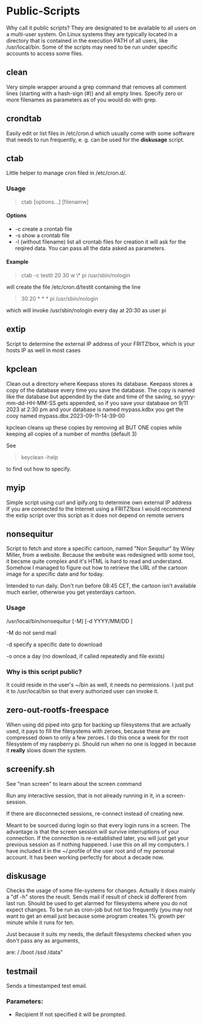 # Public-Scripts
Why call it public scripts?
They are designated to be 
available to all users on 
a multi-user system. On Linux systems they are typically located
in a directory that is contained 
in the execution PATH of all users,
like /usr/local/bin.
Some of the scripts may need 
to be run under specific
accounts to access some files.

## clean
Very simple wrapper around
a grep command that removes
all comment lines (starting
with a hash-sign (#)) and
all empty lines. Specify
zero or more filenames as
parameters as of you would
do with grep.

## crondtab
Easily edit or list files in
/etc/cron.d which usually
come with some software that
needs to run frequently, e.
g. can be used for the 
**diskusage** script.

## ctab
Little helper to manage cron
filed in /etc/cron.d/.
### Usage
> ctab [options...] [filenamw]

#### Options
- -c create a crontab file
-  -s show a crontab file
-  -l (without filename) list all crontab files
 for creation it will ask for
 the reqired data. You can
 pass all the data asked as
 parameters.
#### Example
> ctab -c testit 20 30 w \\* pi /usr/sbin/nologin

will create the file
/etc/cron.d/testit containing
the line
> 30 20   * *     *       pi    /usr/sbin/nologin

which will invoke /usr/sbin/nologin every day at 20:30 as user pi 

## extip
Script to determine the external IP
address of your FRITZ!box, which is your hosts IP as well in most cases

## kpclean
Clean out a directory where
Keepass stores its database.
Keepass stores a copy of the
database every time you save
the database. The copy is named
like the database but appended
by the date and time of the
saving, so yyyy-mm-dd-HH-MM-SS
gets appended, so if you save
your database on 9/11 2023 at
2:30 pm and your database is
named mypass.kdbx you get the
cooy named
mypass.dbx.2023-09-11-14-39-00

kpclean cleans up these copies 
by removing all BUT ONE copies
while keeping all copies of
a number of months (default 3)

See 
>keyclean -help

to find out how to specify.

## myip
Simple script using curl and ipify.org
to determine own external IP address
If you are connected to the Internet
using a FRITZ!box I would recommend the extip script over this script as 
it does not depend on remote servers

## nonsequitur

Script to fetch and store a specific cartoon,
named "Non Sequitur" by Wiley Miller,
from a website. Because the website was redesigned witb some tool, it becsme quite complex and it's HTML
is hard to read and understand. 
Somehow I managed to figure out how 
to retrieve the URL of the cartoon 
image for a specific date and for today.

Intended to run daily. Don't 
run before 08:45 CET, the cartoon isn't available much earlier, otherwise you get yesterdays cartoon.

### Usage
/usr/local/bin/nonsequitur [-M] [-d YYYY/MM/DD ]

-M  do not send mail

-d  specify a specific date to download

-o  once a day (no download, if called repeatedly and file exists)

### Why is this script public?
It could reside in the user's
~/bin as well, it needs no
permissions. I just put it 
to /usr/local/bin so that
every authorized user can
invoke it.

## zero-out-rootfs-freespace

When using dd piped into gzip
for backing up filesystems that are actually used, it pays to fill the
filesystems with zeroes, because these are compressed down to only a few zeroes.
I do this once a week for thr root 
filesystem of my raspberry pi.
Should run when no one is logged in
because it **really** slows down the system.

## screenify.sh

See "man screen" to learn about the screen command 

Run any interactive session, that is not already running in it, in a screen-session.

If there are disconnected sessions, re-connect instead of creating new.

Meant to be sourced during login
so that every login runs in a 
screen. The advantage is that the screen session will survive 
interruptions of your connection.
If the connection is re-established 
later, you will just get your previous session as if nothing 
happened.
I use this on all my computers. 
I have included it in the 
~/.profile of the user root and
of my personal account.
It has been working perfectly for about a decade now.

## diskusage

Checks the usage of some file-systems
for changes. Actually it does 
mainly a "df -h" stores the
reuslt. Sends mail if result
of check id dofferent from 
last run. Should be used to
get alarmed for filesystems
where you do not expect 
changes. To be run as cron-job
but not too frequently (you
may not want to get an email
just because some program 
creates 1% growth per minute
while it runs for ten.

Just because it suits my needs,
the default filesystems checked
when you don't pass any as arguments,

are: / /boot /ssd /data"


## testmail
Sends a timestamped test
email. 

### Parameters:
- Recipient
If not specified it will be
prompted.

